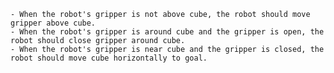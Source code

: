 
    - When the robot's gripper is not above cube, the robot should move gripper above cube.
    - When the robot's gripper is around cube and the gripper is open, the robot should close gripper around cube.
    - When the robot's gripper is near cube and the gripper is closed, the robot should move cube horizontally to goal.